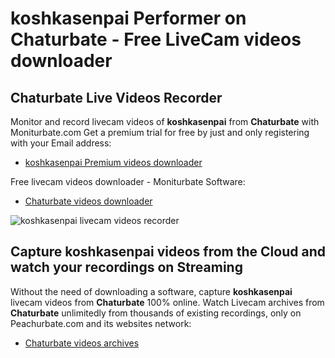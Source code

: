 # koshkasenpai Performer on Chaturbate - Free LiveCam videos downloader

## Chaturbate Live Videos Recorder

Monitor and record livecam videos of **koshkasenpai** from **Chaturbate** with Moniturbate.com
Get a premium trial for free by just and only registering with your Email address:
* [koshkasenpai Premium videos downloader](https://moniturbate.com/request-demo-licence-key.html)

Free livecam videos downloader - Moniturbate Software:
* [Chaturbate videos downloader](https://moniturbate.com/moniturbate-download-software.html)

![koshkasenpai livecam videos recorder](https://peachurnet.com/templates/moniturbate-software.png)


## Capture koshkasenpai videos from the Cloud and watch your recordings on Streaming

Without the need of downloading a software, capture **koshkasenpai** livecam videos from **Chaturbate** 100% online.
Watch Livecam archives from **Chaturbate** unlimitedly from thousands of existing recordings, only on Peachurbate.com and its websites network:
* [Chaturbate videos archives](https://peachurnet.com/)